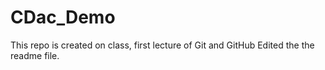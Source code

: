 # CDac_Demo
This repo is created on class, first lecture of Git and GitHub
Edited the the readme file.
